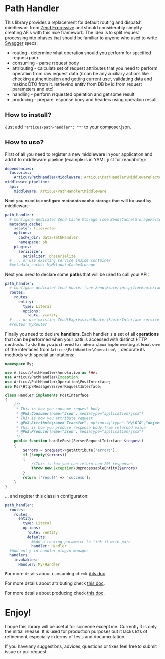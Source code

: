 # Path Handler

This library provides a replacement for default routing and dispatch middleware from [Zend Expressive](http://zendframework.github.io/zend-expressive/) and should considerably simplify creating APIs with this nice framework. The idea is to split request processing into phases that should be familiar to anyone who used to write [Swagger](http://swagger.io/) specs:
   
- routing - determine what operation should you perform for specified request path
- consuming - parse request body
- attributing - calculate set of request attributes that you need to perform operation from raw request data (it can be any auxiliary actions like checking authentication and getting current user, validating data and making DTO from it, retrieving entity from DB by id from request parameters and etc)
- handling - perform requested operation and get some result
- producing - prepare response body and headers using operation result

## How to install?

Just add `"articus/path-handler": "*"` to your [composer.json](https://getcomposer.org/doc/04-schema.md#require).

## How to use?

First of all you need to register a new middleware in your application and add it to middleware pipeline (example is in YAML just for readability):

```YAML
dependencies:
  factories:
    Articus\PathHandler\Middleware: Articus\PathHandler\MiddlewareFactory
middleware_pipeline:
  api:
    middleware: Articus\PathHandler\Middleware
```

Next you need to configure metadata cache storage that will be used by middleware:

```YAML
path_handler:
  # Configure dedicated Zend Cache Storage (see Zend\Cache\StorageFactory) 
  metadata_cache:
    adapter: filesystem
    options:
      cache_dir: data/PathHandler
      namespace: ph
    plugins:
      serializer:
        serializer: phpserialize
  # ... or use existing service inside container
  #metadata_cache: MyMetadataCacheStorage
```

Next you need to declare some **paths** that will be used to call your API:

```YAML
path_handler:
  # Configure dedicated Zend Router (see Zend\Router\Http\TreeRouteStack::factory) 
  routes:
    routes:
      entity:
        type: Literal
        options:
          route: /entity
  # ... or use existing Zend\Expressive\Router\RouterInterface service inside container
  #routes: MyRouter
```

Finally you need to declare **handlers**. Each handler is a set of all **operations** that can be performed when your path is accessed with distinct HTTP methods. To do this you just need to make a class implementing at least one of the interfaces from `Articus\PathHandler\Operation\ `, decorate its methods with special annotations:

```PHP
namespace My;

use Articus\PathHandler\Annotation as PHA;
use Articus\PathHandler\Exception;
use Articus\PathHandler\Operation\PostInterface;
use Psr\Http\Message\ServerRequestInterface;

class Handler implements PostInterface
{
    /**
     * This is how you consume request body
     * @PHA\Consumer(name="Json", mediaType="application/json")
     * This is how you attribute request
     * @PHA\Attribute(name="Transfer", options={"type":"My\DTO","objectAttr":"dto","errorAttr":"errors"})
     * This is how you produce response body from returned value
     * @PHA\Producer(name="Json", mediaType="application/json")
     */
    public function handlePost(ServerRequestInterface $request)
    {
        $errors = $request->getAttribute('errors');
        if (!empty($errors))
        {
            //This is how you can return non-200 responses
            throw new Exception\UnprocessableEntity($errors);
        }
        return ['result' => 'success'];
    }
}
```

... and register this class in configuration:

```YAML
path_handler:
  routes:
    routes:
      entity:
        type: Literal
        options:
          route: /entity
          defaults:
            #Add a routing parameter to link it with path
            handler: Handler
  #Add entry in handler plugin manager 
  handlers:
    invokables:
      Handler: My\Handler 
```

For more details about consuming check [this doc](docs/consuming.md).

For more details about attributing check [this doc](docs/attributing.md).

For more details about producing check [this doc](docs/producing.md).

# Enjoy!
I hope this library will be useful for someone except me. 
Currently it is only the initial release. It is used for production purposes but it lacks lots of refinement, especially in terms of tests and documentation. 

If you have any suggestions, advices, questions or fixes feel free to submit issue or pull request.